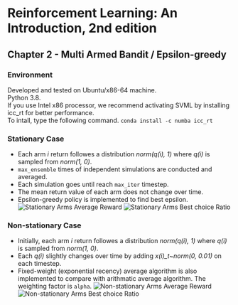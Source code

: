 # Reinforcement Learning: An Introduction, 2nd edition
## Chapter 2 - Multi Armed Bandit / Epsilon-greedy
### Environment
Developed and tested on Ubuntu/x86-64 machine.  
Python 3.8.  
If you use Intel x86 processor, we recommend activating SVML by installing icc_rt for better performance.  
To intall, type the following command.
```conda install -c numba icc_rt```

### Stationary Case
- Each arm *i* return followes a distribution *norm(q(i), 1)* where *q(i)* is sampled from *norm(1, 0)*. 
- ```max_ensemble``` times of independent simulations are conducted and averaged.
- Each simulation goes until reach ```max_iter``` timestep.
- The mean return value of each arm does not change over time.
- Epsilon-greedy policy is implemented to find best epsilon.
![Stationary Arms Average Reward](./images/stationary_reward.svg)
![Stationary Arms Best choice Ratio](./images/stationary_best.svg)

### Non-stationary Case
- Initially, each arm *i* return followes a distribution *norm(q(i), 1)* where *q(i)* is sampled from *norm(1, 0)*. 
- Each *q(i)* slightly changes over time by adding *x(i)_t\~norm(0, 0.01)* on each timestep.
- Fixed-weight (exponential recency) average algorithm is also implemented to compare with arithmatic average algorithm. The weighting factor is ```alpha```.
![Non-stationary Arms Average Reward](./images/non_stationary_reward.svg)
![Non-stationary Arms Best choice Ratio](./images/non_stationary_best.svg)

